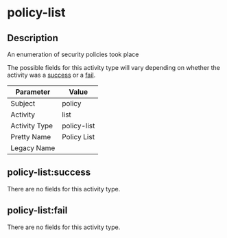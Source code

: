 policy-list
===========

Description
-----------
An enumeration of security policies took place

The possible fields for this activity type will vary depending on whether the activity was a [success](#policy-listsuccess) or a [fail](#policy-listfail).

| Parameter     | Value       |
| ------------- | ----------- |
| Subject       | policy      |
| Activity      | list        |
| Activity Type | policy-list |
| Pretty Name   | Policy List |
| Legacy Name   |             |

policy-list:success
-------------------

There are no fields for this activity type.


policy-list:fail
----------------

There are no fields for this activity type.
